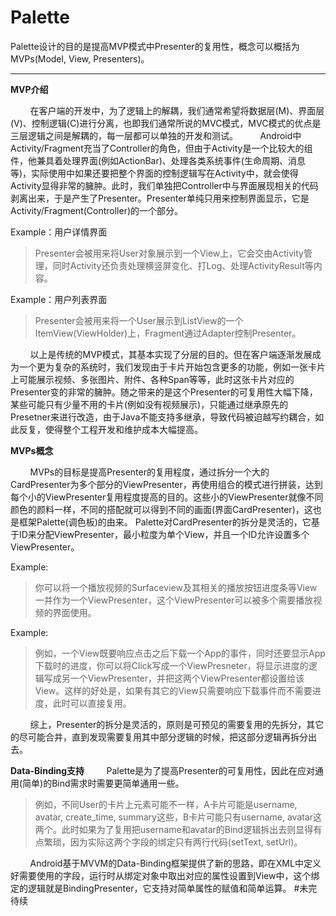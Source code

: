 Palette
===================

Palette设计的目的是提高MVP模式中Presenter的复用性，概念可以概括为MVPs(Model, View, Presenters)。

----------

**MVP介绍**

&nbsp;&nbsp;&nbsp;&nbsp;&nbsp;&nbsp;&nbsp;&nbsp;在客户端的开发中，为了逻辑上的解耦，我们通常希望将数据层(M)、界面层(V)、控制逻辑(C)进行分离，也即我们通常所说的MVC模式，MVC模式的优点是三层逻辑之间是解耦的，每一层都可以单独的开发和测试。
&nbsp;&nbsp;&nbsp;&nbsp;&nbsp;&nbsp;&nbsp;&nbsp;Android中Activity/Fragment充当了Controller的角色，但由于Activity是一个比较大的组件，他兼具着处理界面(例如ActionBar)、处理各类系统事件(生命周期、消息等)，实际使用中如果还要把整个界面的控制逻辑写在Activity中，就会使得Activity显得非常的臃肿。此时，我们单独把Controller中与界面展现相关的代码剥离出来，于是产生了Presenter。Presenter单纯只用来控制界面显示，它是Activity/Fragment(Controller)的一个部分。
	
Example：用户详情界面

> 	Presenter会被用来将User对象展示到一个View上，它会交由Activity管理，同时Activity还负责处理横竖屏变化、打Log、处理ActivityResult等内容。

Example：用户列表界面

> 	Presenter会被用来将一个User展示到ListView的一个ItemView(ViewHolder)上，Fragment通过Adapter控制Presenter。

&nbsp;&nbsp;&nbsp;&nbsp;&nbsp;&nbsp;&nbsp;&nbsp;以上是传统的MVP模式，其基本实现了分层的目的。但在客户端逐渐发展成为一个更为复杂的系统时，我们发现由于卡片开始包含更多的功能，例如一张卡片上可能展示视频、多张图片、附件、各种Span等等，此时这张卡片对应的Presenter变的非常的臃肿。随之带来的是这个Presenter的可复用性大幅下降，某些可能只有少量不用的卡片(例如没有视频展示)，只能通过继承原先的Presetner来进行改造，由于Java不能支持多继承，导致代码被迫越写约耦合，如此反复，使得整个工程开发和维护成本大幅提高。

**MVPs概念**

&nbsp;&nbsp;&nbsp;&nbsp;&nbsp;&nbsp;&nbsp;&nbsp;MVPs的目标是提高Presenter的复用程度，通过拆分一个大的CardPresenter为多个部分的ViewPresenter，再使用组合的模式进行拼装，达到每个小的ViewPresenter复用程度提高的目的。这些小的ViewPresenter就像不同颜色的颜料一样，不同的搭配就可以得到不同的画面(界面CardPresenter)，这也是框架Palette(调色板)的由来。
Palette对CardPresenter的拆分是灵活的，它基于ID来分配ViewPresenter，最小粒度为单个View，并且一个ID允许设置多个ViewPresenter。

Example:
> 你可以将一个播放视频的Surfaceview及其相关的播放按钮进度条等View一并作为一个ViewPresenter，这个ViewPresenter可以被多个需要播放视频的界面使用。

Example:

> 例如，一个View既要响应点击之后下载一个App的事件，同时还要显示App下载时的进度，你可以将Click写成一个ViewPresneter，将显示进度的逻辑写成另一个ViewPresenter，并把这两个ViewPresenter都设置给该View。这样的好处是，如果有其它的View只需要响应下载事件而不需要进度，此时可以直接复用。

&nbsp;&nbsp;&nbsp;&nbsp;&nbsp;&nbsp;&nbsp;&nbsp;综上，Presenter的拆分是灵活的，原则是可预见的需要复用的先拆分，其它的尽可能合并，直到发现需要复用其中部分逻辑的时候，把这部分逻辑再拆分出去。

**Data-Binding支持**
&nbsp;&nbsp;&nbsp;&nbsp;&nbsp;&nbsp;&nbsp;&nbsp;Palette是为了提高Presenter的可复用性，因此在应对通用(简单)的Bind需求时需要更简单通用一些。
	

> 例如，不同User的卡片上元素可能不一样，A卡片可能是username, avatar, create_time, summary这些，B卡片可能只有username, avatar这两个。此时如果为了复用把username和avatar的Bind逻辑拆出去则显得有点繁琐，因为实际这两个字段的绑定只有两行代码(setText, setUrl)。

&nbsp;&nbsp;&nbsp;&nbsp;&nbsp;&nbsp;&nbsp;&nbsp;Android基于MVVM的Data-Binding框架提供了新的思路，即在XML中定义好需要使用的字段，运行时从绑定对象中取出对应的属性设置到View中，这个绑定的逻辑就是BindingPresenter，它支持对简单属性的赋值和简单运算。
#未完待续
